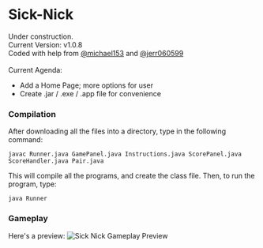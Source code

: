 # Sick-Nick
Under construction. <br/>
Current Version: v1.0.8 <br/>
Coded with help from  <a href="https://github.com/michael153/">@michael153</a> and <a href="https://github.com/jerr060599/">@jerr060599</a><br/>
<br/>
Current Agenda: <br/>
* Add a Home Page; more options for user <br/>
* Create .jar / .exe / .app file for convenience <br/>

### Compilation
After downloading all the files into a directory, type in the following command:

    javac Runner.java GamePanel.java Instructions.java ScorePanel.java ScoreHandler.java Pair.java

This will compile all the programs, and create the class file. Then, to run the program, type:

    java Runner


### Gameplay
Here's a preview:
    ![Sick Nick Gameplay Preview](https://raw.github.com/michael153/Sick-Nick/master/Gameplay.png)
